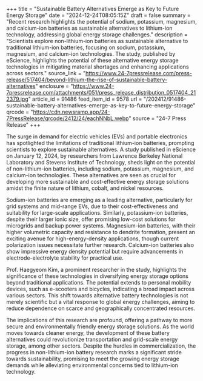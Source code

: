 +++
title = "Sustainable Battery Alternatives Emerge as Key to Future Energy Storage"
date = "2024-12-24T08:05:15Z"
draft = false
summary = "Recent research highlights the potential of sodium, potassium, magnesium, and calcium-ion batteries as sustainable alternatives to lithium-ion technology, addressing global energy storage challenges."
description = "Scientists explore non-lithium-ion batteries as sustainable alternative to traditional lithium-ion batteries, focusing on sodium, potassium, magnesium, and calcium-ion technologies. The study, published by eScience, highlights the potential of these alternative energy storage technologies in mitigating material shortages and enhancing applications across sectors."
source_link = "https://www.24-7pressrelease.com/press-release/517404/beyond-lithium-the-rise-of-sustainable-battery-alternatives"
enclosure = "https://www.24-7pressrelease.com/attachments/051/press_release_distribution_0517404_212379.jpg"
article_id = 91486
feed_item_id = 9578
url = "/202412/91486-sustainable-battery-alternatives-emerge-as-key-to-future-energy-storage"
qrcode = "https://cdn.newsramp.app/24-7PressRelease/qrcode/2412/24/eachNNbL.webp"
source = "24-7 Press Release"
+++

<p>The surge in demand for electric vehicles (EVs) and portable electronics has spotlighted the limitations of traditional lithium-ion batteries, prompting scientists to explore sustainable alternatives. A study published in eScience on January 12, 2024, by researchers from Lawrence Berkeley National Laboratory and Stevens Institute of Technology, sheds light on the potential of non-lithium-ion batteries, including sodium, potassium, magnesium, and calcium-ion technologies. These alternatives are seen as crucial for developing more sustainable and cost-effective energy storage solutions amidst the finite nature of lithium, cobalt, and nickel resources.</p><p>Sodium-ion batteries are emerging as a leading alternative, particularly for grid systems and mid-range EVs, due to their cost-effectiveness and suitability for large-scale applications. Similarly, potassium-ion batteries, despite their larger ionic size, offer promising low-cost solutions for microgrids and backup power systems. Magnesium-ion batteries, with their higher volumetric capacity and resistance to dendrite formation, present an exciting avenue for high-energy-density applications, though current polarization issues necessitate further research. Calcium-ion batteries also show impressive energy density potential but require advancements in electrode-electrolyte stability for practical use.</p><p>Prof. Haegyeom Kim, a prominent researcher in the study, highlights the significance of these technologies in diversifying energy storage options beyond traditional applications. The potential extends to personal mobility devices, such as e-scooters and bicycles, indicating a broad impact across various sectors. This shift towards alternative battery technologies is not merely scientific but a vital response to global energy challenges, aiming to reduce dependence on scarce and geographically concentrated resources.</p><p>The implications of this research are profound, offering a pathway to more secure and environmentally friendly energy storage solutions. As the world moves towards cleaner energy, the development of these battery alternatives could revolutionize transportation and grid-scale energy storage, among other sectors. Despite the hurdles in commercialization, the progress in non-lithium-ion battery research marks a significant stride towards sustainability, promising to meet the growing energy storage demands while alleviating environmental concerns tied to lithium-ion technology.</p>